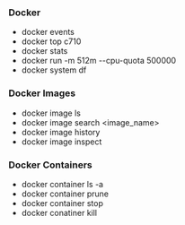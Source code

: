 ### Docker
- docker events
- docker top c710
- docker stats
- docker run -m 512m --cpu-quota 500000
- docker system df

### Docker Images
- docker image ls
- docker image search <image_name>
- docker image history <id>
- docker image inspect <id>

### Docker Containers
- docker container ls -a
- docker container prune
- docker container stop
- docker conatiner kill
